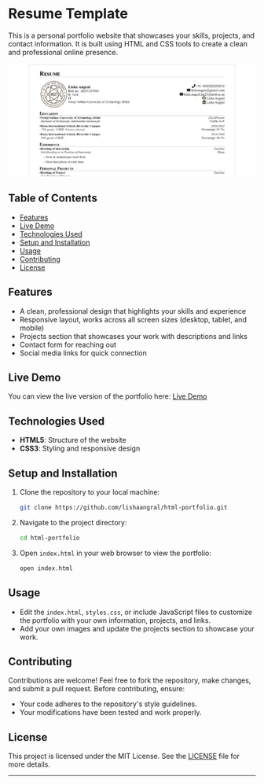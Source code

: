 
# Resume Template

This is a personal portfolio website that showcases your skills, projects, and contact information. It is built using HTML and CSS tools to create a clean and professional online presence.

![HTML Portfolio](./assets/images/Resume%20Template.png)

## Table of Contents
- [Features](#features)
- [Live Demo](#live-demo)
- [Technologies Used](#technologies-used)
- [Setup and Installation](#setup-and-installation)
- [Usage](#usage)
- [Contributing](#contributing)
- [License](#license)

## Features
- A clean, professional design that highlights your skills and experience
- Responsive layout, works across all screen sizes (desktop, tablet, and mobile)
- Projects section that showcases your work with descriptions and links
- Contact form for reaching out
- Social media links for quick connection

## Live Demo
You can view the live version of the portfolio here:
[Live Demo](https://lishaangral.github.io/html-portfolio/)

## Technologies Used
- **HTML5**: Structure of the website
- **CSS3**: Styling and responsive design

## Setup and Installation
1. Clone the repository to your local machine:
    ```bash
    git clone https://github.com/lishaangral/html-portfolio.git
    ```
2. Navigate to the project directory:
    ```bash
    cd html-portfolio
    ```
3. Open `index.html` in your web browser to view the portfolio:
    ```bash
    open index.html
    ```

## Usage
- Edit the `index.html`, `styles.css`, or include JavaScript files to customize the portfolio with your own information, projects, and links.
- Add your own images and update the projects section to showcase your work.

## Contributing
Contributions are welcome! Feel free to fork the repository, make changes, and submit a pull request. Before contributing, ensure:
- Your code adheres to the repository's style guidelines.
- Your modifications have been tested and work properly.

## License
This project is licensed under the MIT License. See the [LICENSE](LICENSE) file for more details.

---